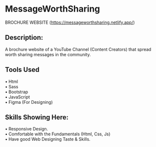 # MessageWorthSharing
BROCHURE WEBSITE (https://messageworthsharing.netlify.app/)

## Description:
A brochure website of a YouTube Channel (Content Creators) that spread worth sharing messages in the community.

## Tools Used
•	  Html<br>
•	  Sass<br>
•	  Bootstrap<br>
•	  JavaScript<br>
•	  Figma (For Designing)

## Skills Showing Here:<br>
•	  Responsive Design.<br>
•	  Comfortable with the Fundamentals (Html, Css, Js)<br>
•	  Have good Web Designing Taste & Skills.


